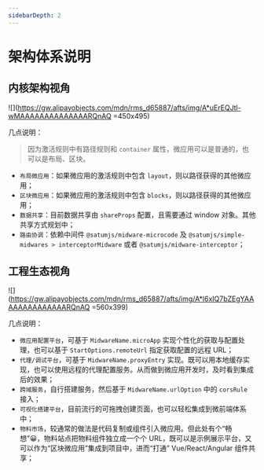 ```yaml
---
sidebarDepth: 2
---
```


# 架构体系说明

## 内核架构视角

![](https://gw.alipayobjects.com/mdn/rms_d65887/afts/img/A*uErEQJtl-wMAAAAAAAAAAAAAARQnAQ =450x495)

几点说明：

> 因为激活规则中有路径规则和 `container` 属性，微应用可以是普通的，也可以是布局、区块。

- `布局微应用`：如果微应用的激活规则中包含 `layout`，则以路径获得的其他微应用；
- `区块微应用`：如果微应用的激活规则中包含 `blocks`，则以路径获得的其他微应用；
- `数据共享`：目前数据共享由 `shareProps` 配置，且需要通过 window 对象。其他共享方式规划中；
- `路由协调`：依赖中间件 `@satumjs/midware-microcode` 及 `@satumjs/simple-midwares > interceptorMidware` 或者 `@satumjs/midware-interceptor`；

## 工程生态视角

![](https://gw.alipayobjects.com/mdn/rms_d65887/afts/img/A*l6xIQ7bZEgYAAAAAAAAAAAAAARQnAQ =560x399)

几点说明：

- `微应用配置平台`，可基于 `MidwareName.microApp` 实现个性化的获取与配置处理，也可以基于 `StartOptions.remoteUrl` 指定获取配置的远程 URL；
- `代理/调试平台`，可基于 `MidwareName.proxyEntry` 实现。既可以用本地缓存实现，也可以使用远程的代理配置服务。从而做到微应用开发时，及时看到集成后的效果；
- `跨域服务`，自行搭建服务，然后基于 `MidwareName.urlOption` 中的 `corsRule` 接入；
- `可视化搭建平台`，目前流行的可拖拽创建页面，也可以轻松集成到微前端体系中；
- `物料市场`，较通常的做法是代码复制或组件引入微应用。但此处有个“畅想”😀，物料站点把物料组件独立成一个个 URL，既可以是示例展示平台，又可以作为“区块微应用”集成到项目中，进而“打通” Vue/React/Angular 组件共享；
